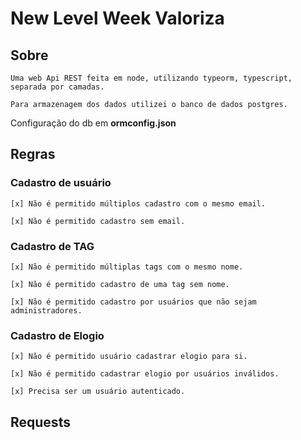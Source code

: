 # New Level Week Valoriza

## Sobre
    Uma web Api REST feita em node, utilizando typeorm, typescript, separada por camadas.

    Para armazenagem dos dados utilizei o banco de dados postgres. 
 Configuração do db em **ormconfig.json**


## Regras

### **Cadastro de usuário**

    [x] Não é permitido múltiplos cadastro com o mesmo email.

    [x] Não é permitido cadastro sem email.

### **Cadastro de TAG**

    [x] Não é permitido múltiplas tags com o mesmo nome.

    [x] Não é permitido cadastro de uma tag sem nome.

    [x] Não é permitido cadastro por usuários que não sejam administradores.

### **Cadastro de Elogio**

    [x] Não é permitido usuário cadastrar elogio para si.

    [x] Não é permitido cadastrar elogio por usuários inválidos.

    [x] Precisa ser um usuário autenticado.

## Requests







